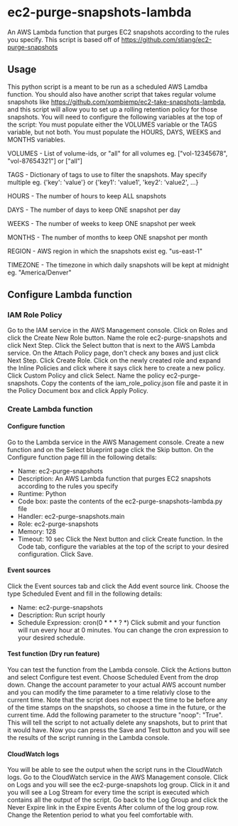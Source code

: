 # ec2-purge-snapshots-lambda
An AWS Lambda function that purges EC2 snapshots according to the rules you specify. This script is based off of https://github.com/stiang/ec2-purge-snapshots

## Usage
This python script is a meant to be run as a scheduled AWS Lamdba function. You should also have another script that takes regular volume snapshots like https://github.com/xombiemp/ec2-take-snapshots-lambda, and this script will allow you to set up a rolling retention policy for those snapshots.  You will need to configure the following variables at the top of the script:
You must populate either the VOLUMES variable or the TAGS variable, but not both.
You must populate the HOURS, DAYS, WEEKS and MONTHS variables.

VOLUMES - List of volume-ids, or "all" for all volumes
eg. ["vol-12345678", "vol-87654321"] or ["all"]

TAGS - Dictionary of tags to use to filter the snapshots. May specify multiple
eg. {'key': 'value'} or {'key1': 'value1', 'key2': 'value2', ...}

HOURS -  The number of hours to keep ALL snapshots

DAYS - The number of days to keep ONE snapshot per day

WEEKS - The number of weeks to keep ONE snapshot per week

MONTHS - The number of months to keep ONE snapshot per month

REGION - AWS region in which the snapshots exist
eg. "us-east-1"

TIMEZONE - The timezone in which daily snapshots will be kept at midnight
eg. "America/Denver"

## Configure Lambda function
### IAM Role Policy
Go to the IAM service in the AWS Management console. Click on Roles and click the Create New Role button. Name the role ec2-purge-snapshots and click Next Step. Click the Select button that is next to the AWS Lambda service. On the Attach Policy page, don't check any boxes and just click Next Step. Click Create Role. Click on the newly created role and expand the Inline Policies and click where it says click here to create a new policy. Click Custom Policy and click Select. Name the policy ec2-purge-snapshots. Copy the contents of the iam_role_policy.json file and paste it in the Policy Document box and click Apply Policy.

### Create Lambda function
#### Configure function
Go to the Lambda service in the AWS Management console. Create a new function and on the Select blueprint page click the Skip button. On the Configure function page fill in the following details:
* Name: ec2-purge-snapshots
* Description: An AWS Lambda function that purges EC2 snapshots according to the rules you specify
* Runtime: Python
* Code box: paste the contents of the ec2-purge-snapshots-lambda.py file
* Handler: ec2-purge-snapshots.main
* Role: ec2-purge-snapshots
* Memory: 128
* Timeout: 10 sec
Click the Next button and click Create function.
In the Code tab, configure the variables at the top of the script to your desired configuration. Click Save.

#### Event sources
Click the Event sources tab and click the Add event source link. Choose the type Scheduled Event and fill in the following details:
* Name: ec2-purge-snapshots
* Description: Run script hourly
* Schedule Expression: cron(0 * * * ? *)
Click submit and your function will run every hour at 0 minutes. You can change the cron expression to your desired schedule.

#### Test function (Dry run feature)

You can test the function from the Lambda console. Click the Actions button and select Configure test event. Choose Scheduled Event from the drop down. Change the account parameter to your actual AWS account number and you can modify the time parameter to a time relativly close to the current time. Note that the script does not expect the time to be before any of the time stamps on the snapshots, so choose a time in the future, or the current time. Add the following parameter to the structure "noop": "True".  This will tell the script to not actually delete any snapshots, but to print that it would have. Now you can press the Save and Test button and you will see the results of the script running in the Lambda console.

#### CloudWatch logs
You will be able to see the output when the script runs in the CloudWatch logs. Go to the CloudWatch service in the AWS Management console. Click on Logs and you will see the ec2-purge-snapshots log group. Click in it and you will see a Log Stream for every time the script is executed which contains all the output of the script. Go back to the Log Group and click the Never Expire link in the Expire Events After column of the log group row. Change the Retention period to what you feel comfortable with.
